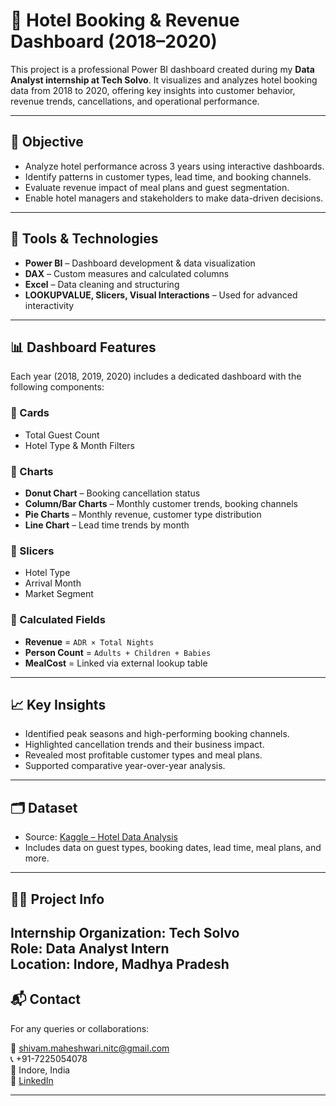 # 🏨 Hotel Booking & Revenue Dashboard (2018–2020)

This project is a professional Power BI dashboard created during my **Data Analyst internship at Tech Solvo**. It visualizes and analyzes hotel booking data from 2018 to 2020, offering key insights into customer behavior, revenue trends, cancellations, and operational performance.

---

## 📌 Objective

- Analyze hotel performance across 3 years using interactive dashboards.
- Identify patterns in customer types, lead time, and booking channels.
- Evaluate revenue impact of meal plans and guest segmentation.
- Enable hotel managers and stakeholders to make data-driven decisions.

---

## 🧰 Tools & Technologies

- **Power BI** – Dashboard development & data visualization  
- **DAX** – Custom measures and calculated columns  
- **Excel** – Data cleaning and structuring  
- **LOOKUPVALUE, Slicers, Visual Interactions** – Used for advanced interactivity

---

## 📊 Dashboard Features

Each year (2018, 2019, 2020) includes a dedicated dashboard with the following components:

### 🔹 Cards
- Total Guest Count  
- Hotel Type & Month Filters  

### 🔹 Charts
- **Donut Chart** – Booking cancellation status  
- **Column/Bar Charts** – Monthly customer trends, booking channels  
- **Pie Charts** – Monthly revenue, customer type distribution  
- **Line Chart** – Lead time trends by month  

### 🔹 Slicers
- Hotel Type  
- Arrival Month  
- Market Segment  

### 🔹 Calculated Fields
- **Revenue** = `ADR × Total Nights`  
- **Person Count** = `Adults + Children + Babies`  
- **MealCost** = Linked via external lookup table  

---

## 📈 Key Insights

- Identified peak seasons and high-performing booking channels.
- Highlighted cancellation trends and their business impact.
- Revealed most profitable customer types and meal plans.
- Supported comparative year-over-year analysis.

---

## 🗂️ Dataset

- Source: [Kaggle – Hotel Data Analysis](https://www.kaggle.com/datasets/ashujosh/hotel-data-analysis)  
- Includes data on guest types, booking dates, lead time, meal plans, and more.

---

## 🧑‍💼 Project Info

**Internship Organization:** Tech Solvo  
**Role:** Data Analyst Intern  
**Location:** Indore, Madhya Pradesh 
---

## 📬 Contact

For any queries or collaborations:

📧 shivam.maheshwari.nitc@gmail.com  
📞 +91-7225054078  
📍 Indore, India  
🔗 [LinkedIn](https://www.linkedin.com)

---

